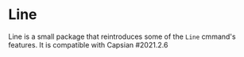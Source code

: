 # Line
Line is a small package that reintroduces some of the `Line` cmmand's features.
It is compatible with Capsian #2021.2.6
